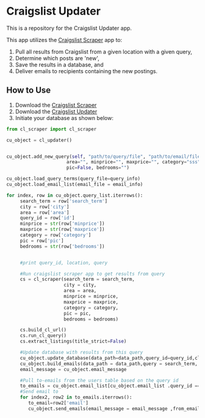 Craigslist Updater
===================================

This is a repository for the Craigslist Updater app.

This app utilizes the [Craigslist Scraper](https://github.com/mikekaminsky/craigslist_scraper) app to:

1. Pull all results from Craigslist from a given location with a given query,
2. Determine which posts are 'new',
3. Save the results in a database, and
4. Deliver emails to recipients containing the new postings.


How to Use
-----------------------------------
1. Download the [Craigslist Scraper](https://github.com/mikekaminsky/craigslist_scraper)
2. Download the [Craigslist Updater](https://github.com/mikekaminsky/craigslist_updater)
3. Initiate your database as shown below:

```python
from cl_scraper import cl_scraper

cu_object = cl_updater()


cu_object.add_new_query(self, "path/to/query/file", "path/to/email/file",test@test.com, "whozits", newyork,
                      area="", minprice="", maxprice="", category="sss", 
                      pic=False, bedrooms="")

cu_object.load_query_terms(query_file=query_info)
cu_object.load_email_list(email_file = email_info)

for index, row in cu_object.query_list.iterrows():
     search_term = row['search_term']
     city = row['city']
     area = row['area']
     query_id = row['id']
     minprice = str(row['minprice'])
     maxprice = str(row['maxprice'])
     category = row['category']
     pic = row['pic']
     bedrooms = str(row['bedrooms'])


     #print query_id, location, query

     #Run craigslist scraper app to get results from query
     cs = cl_scraper(search_term = search_term,
                     city = city,
                     area = area,
                     minprice = minprice,
                     maxprice = maxprice,
                     category = category,
                     pic = pic,
                     bedrooms = bedrooms)

     cs.build_cl_url()
     cs.run_cl_query()
     cs.extract_listings(title_strict=False)

     #Update database with results from this query
     cu_object.update_database(data_path=data_path,query_id=query_id,cl_info=cs.craigslist_results)
     cu_object.build_emails(data_path = data_path,query = search_term, query_id = query_id)
     email_message = cu_object.email_message

     #Pull to-emails from the users table based on the query id
     to_emails = cu_object.email_list[cu_object.email_list .query_id == query_id]
     #Send email to
     for index2, row2 in to_emails.iterrows():
        to_email=row2['email']
        cu_object.send_emails(email_message = email_message ,from_email = my_email ,to_email = to_email ,password = password)

```
